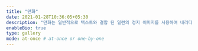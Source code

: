 ```yaml
---
title: "만화"
date: 2021-01-28T10:36:05+05:30
description: "만화는 일반적으로 텍스트와 결합 된 일련의 정지 이미지를 사용하여 내러티브 또는 기타 아이디어를 표현하는 매체입니다. 일반적으로 일련의 이미지 패널 형식을 취합니다."
enableBio: true
type: gallery
mode: at-once # at-once or one-by-one
---
```

